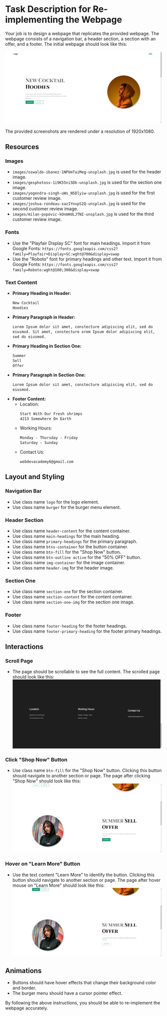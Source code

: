 
# Task Description for Re-implementing the Webpage

Your job is to design a webpage that replicates the provided webpage. The webpage consists of a navigation bar, a header section, a section with an offer, and a footer. The initial webpage should look like this:

![initial webpage](./_images/origin.png)

The provided screenshots are rendered under a resolution of 1920x1080.

## Resources

### Images
- `images/oswaldo-ibanez-1NPUmTaiMeg-unsplash.jpg` is used for the header image.
- `images/gesphotoss-1i9K55ni5Dk-unsplash.jpg` is used for the section one image.
- `images/yogendra-singh-uWs_N5Dlyiw-unsplash.jpg` is used for the first customer review image.
- `images/joshua-rondeau-xazIYnxpS2Q-unsplash.jpg` is used for the second customer review image.
- `images/milan-popovic-kOnmHdLJTNI-unsplash.jpg` is used for the third customer review image.

### Fonts
- Use the "Playfair Display SC" font for main headings. Import it from Google Fonts: `https://fonts.googleapis.com/css2?family=Playfair+Display+SC:wght@700&display=swap`
- Use the "Roboto" font for primary headings and other text. Import it from Google Fonts: `https://fonts.googleapis.com/css2?family=Roboto:wght@100;300&display=swap`

### Text Content
- **Primary Heading in Header:**
  ```
  New Cocktail 
  Hoodies
  ```
- **Primary Paragraph in Header:**
  ```
  Lorem Ipsum dolor sit amet, constecture adipiscing elit, sed do eiusmod. Sit amet, constecture orem Ipsum dolor adipiscing elit, sed do eiusmod.
  ```
- **Primary Heading in Section One:**
  ```
  Summer 
  Sell 
  Offer
  ```
- **Primary Paragraph in Section One:**
  ```
  Lorem Ipsum dolor sit amet, constecture adipiscing elit, sed do eiusmod.
  ```
- **Footer Content:**
  - Location:
    ```
    Start With Our Fresh shrimps
    4213 Somewhere On Earth
    ```
  - Working Hours:
    ```
    Monday - Thursday - Friday
    Saturday - Sunday
    ```
  - Contact Us:
    ```
    webdevacademy6@gmail.com
    ```

## Layout and Styling

### Navigation Bar
- Use class name `logo` for the logo element.
- Use class name `burger` for the burger menu element.

### Header Section
- Use class name `header-content` for the content container.
- Use class name `main-headings` for the main heading.
- Use class name `primary-headings` for the primary paragraph.
- Use class name `btns-container` for the button container.
- Use class name `btn-fill` for the "Shop Now" button.
- Use class name `btn-outline active` for the "50% OFF" button.
- Use class name `img-container` for the image container.
- Use class name `header-img` for the header image.

### Section One
- Use class name `section-one` for the section container.
- Use class name `section-content` for the content container.
- Use class name `section-one-img` for the section one image.

### Footer
- Use class name `footer-heading` for the footer headings.
- Use class name `footer-primary-heading` for the footer primary headings.

## Interactions

### Scroll Page
- The page should be scrollable to see the full content. The scrolled page should look like this:
  ![scrolled webpage](./_images/origin_scrolled.png)

### Click "Shop Now" Button
- Use class name `btn-fill` for the "Shop Now" button. Clicking this button should navigate to another section or page. The page after clicking "Shop Now" should look like this:
  ![after clicking shop now](./_images/after_click_shop_now.png)

### Hover on "Learn More" Button
- Use the text content "Learn More" to identify the button. Clicking this button should navigate to another section or page. The page after hover mouse on "Learn More" should look like this:
  ![after clicking learn more](./_images/after_click_learn_more.png)



## Animations
- Buttons should have hover effects that change their background color and border.
- The burger menu should have a cursor pointer effect.

By following the above instructions, you should be able to re-implement the webpage accurately.
